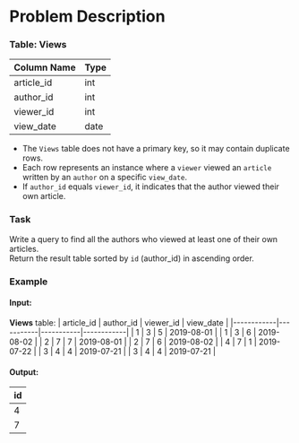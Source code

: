 # Problem Description

### Table: Views

| Column Name | Type |
|-------------|------|
| article_id  | int  |
| author_id   | int  |
| viewer_id   | int  |
| view_date   | date |

- The `Views` table does not have a primary key, so it may contain duplicate rows.
- Each row represents an instance where a `viewer` viewed an `article` written by an `author` on a specific `view_date`.
- If `author_id` equals `viewer_id`, it indicates that the author viewed their own article.

### Task
Write a query to find all the authors who viewed at least one of their own articles.  
Return the result table sorted by `id` (author_id) in ascending order.

### Example

#### Input: 
**Views** table:
| article_id | author_id | viewer_id | view_date  |
|------------|-----------|-----------|------------|
| 1          | 3         | 5         | 2019-08-01 |
| 1          | 3         | 6         | 2019-08-02 |
| 2          | 7         | 7         | 2019-08-01 |
| 2          | 7         | 6         | 2019-08-02 |
| 4          | 7         | 1         | 2019-07-22 |
| 3          | 4         | 4         | 2019-07-21 |
| 3          | 4         | 4         | 2019-07-21 |

#### Output:
| id  |
|-----|
| 4   |
| 7   |
